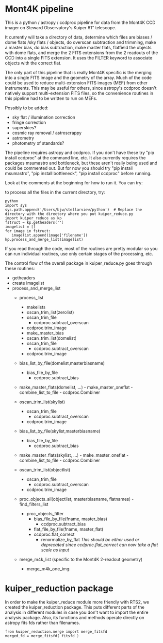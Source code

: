 # Mont4K pipeline

This is a python / astropy / ccdproc pipeline for data from the 
Mont4K CCD imager on Steward Observatory's Kuiper 61" telescope.

It currently will take a directory of data, determine which files
are biases / dome flats /sky flats / objects,  do overscan subtraction
and trimming, make a master bias, do bias subtraction, make master
flats, flatfield the objects with dome flats, and merge the 2 FITS
extensions from the 2 readouts of the CCD into a single FITS extension.
It uses the FILTER keyword to associate objects with the correct flat.

The only part of this pipeline that is really Mont4K specific is the
merging into a single FITS image and the geometry of the array. Much
of the code could be used to reduce multi-extension FITS images (MEF)
from other instruments. This may be useful for others, since astropy's ccdproc 
doesn't natively support multi-extension FITS files, so the convenience
routines in this pipeline had to be written to run on MEFs.

Possibly to be added:

* sky flat / illumination correction
* fringe correction
* superskies?
* cosmic ray removal / astroscrappy
* astrometry
* photometry of standards?

The pipeline requires astropy and ccdproc. If you don't have these
try "pip install ccdproc" at the command line, etc.
It also currently requires the packages msumastro and bottleneck, but these aren't
really being used and could be commented out.  But for now you should try
"pip install msumastro", "pip install bottleneck", "pip install ccdproc" before running.

Look at the comments at the beginning for how to run it. You can try:

to process all the files in the current directory, try:

```
python
import sys 
sys.path.append('/Users/bjw/stellarview/python')  # Replace the directory with the directory where you put kuiper_reduce.py
import kuiper_reduce as kp
fstruct = kp.getheaders('')
imagelist = []
for image in fstruct:
   imagelist.append(image['filename'])
kp.process_and_merge_list(imagelist)
```

If you read through the code, most of the routines are pretty modular so you can
run individual routines, use only certain stages of the processing, etc.

The control flow of the overall package in kuiper_reduce.py 
goes through these routines:

- getheaders
- create imagelist
- process_and_merge_list
    - process_list
        - makelists
        - oscan_trim_list(zerolist)
	    - oscan_trim_file
	        - ccdproc.subtract_overscan
		- ccdproc.trim_image
        - make_master_bias
        - oscan_trim_list(domelist)
	    - oscan_trim_file
	        - ccdproc.subtract_overscan
		- ccdproc.trim_image
	- bias_list_by_file(domelist,masterbiasname)
	    - bias_file_by_file
	        - ccdproc.subtract_bias
	- make_master_flats(domelist, ...)
            - make_master_oneflat
	        - combine_list_to_file
		    - ccdproc.Combiner
	- oscan_trim_list(skylist)
	    - oscan_trim_file
	        - ccdproc.subtract_overscan
		- ccdproc.trim_image
	- bias_list_by_file(skylist,masterbiasname)
	    - bias_file_by_file
	        - ccdproc.subtract_bias
	- make_master_flats(skylist, ...)
            - make_master_oneflat
	        - combine_list_to_file
		    - ccdproc.Combiner
	- oscan_trim_list(objectlist)
	    - oscan_trim_file
	        - ccdproc.subtract_overscan
		- ccdproc.trim_image
	- proc_objects_all(objectlist, masterbiasname, flatnames)
            - find_filters_list
	    - proc_objects_filter
	        - bias_file_by_file(fname, master_bias)
	            - ccdproc.subtract_bias
	        - flat_file_by_file(fname, master_flat)
		    - ccdproc.flat_correct
                 - renormalize_by_flat *This should be either used or deprecated since ccdproc.flat_correct can now take a flat scale as input*

    - merge_m4k_list (specific to the Mont4K 2-readout geometry)
        - merge_m4k_one_img






# kuiper_reduction package

In order to make the kuiper_reduce module more friendly with RTS2, we
created the kuiper_reduction package. This puts different parts 
of the analysis in different modules in case you don't want to import 
the entire analysis package. Also, its functions and methods operate
directly on astropy fits fds rather than filenames. 


```
from kuiper_reduction.merge import merge_fitsfd
merged_fd = merge_fitsfd( fitsfd )
```
